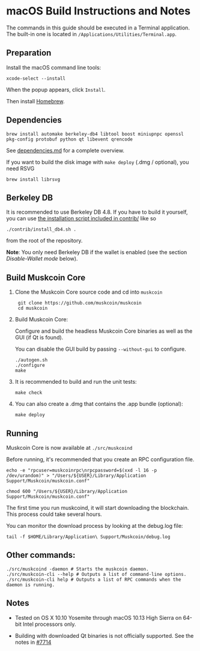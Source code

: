 macOS Build Instructions and Notes
====================================
The commands in this guide should be executed in a Terminal application.
The built-in one is located in `/Applications/Utilities/Terminal.app`.

Preparation
-----------
Install the macOS command line tools:

`xcode-select --install`

When the popup appears, click `Install`.

Then install [Homebrew](https://brew.sh).

Dependencies
----------------------

    brew install automake berkeley-db4 libtool boost miniupnpc openssl pkg-config protobuf python qt libevent qrencode

See [dependencies.md](dependencies.md) for a complete overview.

If you want to build the disk image with `make deploy` (.dmg / optional), you need RSVG

    brew install librsvg

Berkeley DB
-----------
It is recommended to use Berkeley DB 4.8. If you have to build it yourself,
you can use [the installation script included in contrib/](/contrib/install_db4.sh)
like so

```shell
./contrib/install_db4.sh .
```

from the root of the repository.

**Note**: You only need Berkeley DB if the wallet is enabled (see the section *Disable-Wallet mode* below).

Build Muskcoin Core
------------------------

1. Clone the Muskcoin Core source code and cd into `muskcoin`

        git clone https://github.com/muskcoin/muskcoin
        cd muskcoin

2.  Build Muskcoin Core:

    Configure and build the headless Muskcoin Core binaries as well as the GUI (if Qt is found).

    You can disable the GUI build by passing `--without-gui` to configure.

        ./autogen.sh
        ./configure
        make

3.  It is recommended to build and run the unit tests:

        make check

4.  You can also create a .dmg that contains the .app bundle (optional):

        make deploy

Running
-------

Muskcoin Core is now available at `./src/muskcoind`

Before running, it's recommended that you create an RPC configuration file.

    echo -e "rpcuser=muskcoinrpc\nrpcpassword=$(xxd -l 16 -p /dev/urandom)" > "/Users/${USER}/Library/Application Support/Muskcoin/muskcoin.conf"

    chmod 600 "/Users/${USER}/Library/Application Support/Muskcoin/muskcoin.conf"

The first time you run muskcoind, it will start downloading the blockchain. This process could take several hours.

You can monitor the download process by looking at the debug.log file:

    tail -f $HOME/Library/Application\ Support/Muskcoin/debug.log

Other commands:
-------

    ./src/muskcoind -daemon # Starts the muskcoin daemon.
    ./src/muskcoin-cli --help # Outputs a list of command-line options.
    ./src/muskcoin-cli help # Outputs a list of RPC commands when the daemon is running.

Notes
-----

* Tested on OS X 10.10 Yosemite through macOS 10.13 High Sierra on 64-bit Intel processors only.

* Building with downloaded Qt binaries is not officially supported. See the notes in [#7714](https://github.com/muskcoin/muskcoin/issues/7714)
